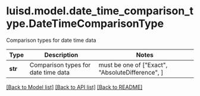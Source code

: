 # luisd.model.date_time_comparison_type.DateTimeComparisonType

Comparison types for date time data

Type | Description | Notes
------------- | ------------- | -------------
**str** | Comparison types for date time data |  must be one of ["Exact", "AbsoluteDifference", ]

[[Back to Model list]](../../README.md#documentation-for-models) [[Back to API list]](../../README.md#documentation-for-api-endpoints) [[Back to README]](../../README.md)

